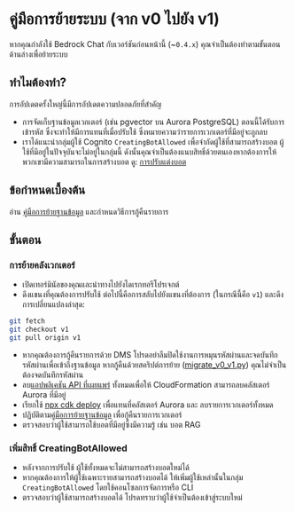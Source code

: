 # คู่มือการย้ายระบบ (จาก v0 ไปยัง v1)

หากคุณกำลังใช้ Bedrock Chat กับเวอร์ชันก่อนหน้านี้ (~`0.4.x`) คุณจำเป็นต้องทำตามขั้นตอนด้านล่างเพื่อย้ายระบบ

## ทำไมต้องทำ?

การอัปเดตครั้งใหญ่นี้มีการอัปเดตความปลอดภัยที่สำคัญ

- การจัดเก็บฐานข้อมูลเวกเตอร์ (เช่น pgvector บน Aurora PostgreSQL) ตอนนี้ได้รับการเข้ารหัส ซึ่งจะทำให้มีการแทนที่เมื่อปรับใช้ ซึ่งหมายความว่ารายการเวกเตอร์ที่มีอยู่จะถูกลบ
- เราได้แนะนำกลุ่มผู้ใช้ Cognito `CreatingBotAllowed` เพื่อจำกัดผู้ใช้ที่สามารถสร้างบอต ผู้ใช้ที่มีอยู่ในปัจจุบันจะไม่อยู่ในกลุ่มนี้ ดังนั้นคุณจำเป็นต้องแนบสิทธิ์ด้วยตนเองหากต้องการให้พวกเขามีความสามารถในการสร้างบอต ดู: [การปรับแต่งบอต](../../README.md#bot-personalization)

## ข้อกำหนดเบื้องต้น

อ่าน [คู่มือการย้ายฐานข้อมูล](./DATABASE_MIGRATION_th-TH.md) และกำหนดวิธีการกู้คืนรายการ

## ขั้นตอน

### การย้ายคลังเวกเตอร์

- เปิดเทอร์มินัลของคุณและนำทางไปยังไดเรกทอรีโปรเจกต์
- ดึงแขนงที่คุณต้องการปรับใช้ ต่อไปนี้คือการสลับไปยังแขนงที่ต้องการ (ในกรณีนี้คือ `v1`) และดึงการเปลี่ยนแปลงล่าสุด:

```sh
git fetch
git checkout v1
git pull origin v1
```

- หากคุณต้องการกู้คืนรายการด้วย DMS โปรดอย่าลืมปิดใช้งานการหมุนรหัสผ่านและจดบันทึกรหัสผ่านเพื่อเข้าถึงฐานข้อมูล หากกู้คืนด้วยสคริปต์การย้าย ([migrate_v0_v1.py](./migrate_v0_v1.py)) คุณไม่จำเป็นต้องจดบันทึกรหัสผ่าน
- ลบ[แอปพลิเคชัน API ที่เผยแพร่](../PUBLISH_API_th-TH.md) ทั้งหมดเพื่อให้ CloudFormation สามารถลบคลัสเตอร์ Aurora ที่มีอยู่
- เรียกใช้ [npx cdk deploy](../README.md#deploy-using-cdk) เพื่อแทนที่คลัสเตอร์ Aurora และ ลบรายการเวกเตอร์ทั้งหมด
- ปฏิบัติตาม[คู่มือการย้ายฐานข้อมูล](./DATABASE_MIGRATION_th-TH.md) เพื่อกู้คืนรายการเวกเตอร์
- ตรวจสอบว่าผู้ใช้สามารถใช้บอตที่มีอยู่ซึ่งมีความรู้ เช่น บอต RAG

### เพิ่มสิทธิ์ CreatingBotAllowed

- หลังจากการปรับใช้ ผู้ใช้ทั้งหมดจะไม่สามารถสร้างบอตใหม่ได้
- หากคุณต้องการให้ผู้ใช้เฉพาะรายสามารถสร้างบอตได้ ให้เพิ่มผู้ใช้เหล่านั้นในกลุ่ม `CreatingBotAllowed` โดยใช้คอนโซลการจัดการหรือ CLI
- ตรวจสอบว่าผู้ใช้สามารถสร้างบอตได้ โปรดทราบว่าผู้ใช้จำเป็นต้องเข้าสู่ระบบใหม่